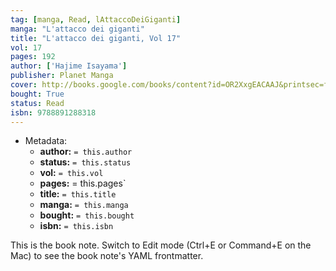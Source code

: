 ```yaml
---
tag: [manga, Read, lAttaccoDeiGiganti]
manga: "L'attacco dei giganti"
title: "L'attacco dei giganti, Vol 17"
vol: 17
pages: 192
author: ['Hajime Isayama']
publisher: Planet Manga
cover: http://books.google.com/books/content?id=OR2XxgEACAAJ&printsec=frontcover&img=1&zoom=1&source=gbs_api
bought: True
status: Read
isbn: 9788891288318
---
```


- Metadata:
    - **author:** `= this.author`
    - **status:** `= this.status`
    - **vol:** `= this.vol`
    - **pages:** = this.pages`
    - **title:** `= this.title`
    - **manga:** `= this.manga`
    - **bought:** `= this.bought`
    - **isbn:** `= this.isbn`


This is the book note. Switch to Edit mode (Ctrl+E or Command+E on the Mac) to see the book note's YAML frontmatter.